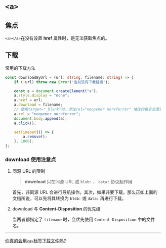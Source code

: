 # `<a>`

## 焦点

`<a></a>`在没有设置 **href** 属性时，是无法获取焦点的。

## 下载

常用的下载方法

```typescript
const downloadByUrl = (url: string, filename: string) => {
    if (!url) throw new Error('当前没有下载链接');

    const a = document.createElement("a");
    a.style.display = "none";
    a.href = url;
    a.download = filename;
    // 使用target="_blank"时，添加rel="noopener noreferrer" 堵住钓鱼安全漏洞 防止新页面window指向之前的页面
    a.rel = "noopener noreferrer";
    document.body.append(a);
    a.click();

    setTimeout(() => {
        a.remove();
    }, 1000);
};
```

### download 使用注意点

1. 同源 URL 的限制

   >  **download** 只在同源 URL 或 `blob:` 、 `data:` 协议起作用

   首先，非同源 URL 会进行导航操作。其次，如果非要下载，那么正如上面的文档所说，可以先将其转换为 `blob:` 或 `data:` 再进行下载。

2. download 与 **Content-Disposition** 的优先级

   当两者都指定了 `filename` 时，会优先使用 `Content-Disposition` 中的文件名。

---

[你真的会用`<a>`标签下载文件吗?](https://mp.weixin.qq.com/s/ltLsOx03M-q1KEDnavnfbw)
